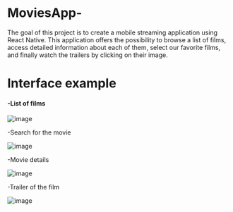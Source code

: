 # MoviesApp-

The goal of this project is to create a mobile streaming application using React Native. This application offers the possibility to browse a list of films, access detailed information about each of them, select our favorite films, and finally watch the trailers by clicking on their image.

# Interface example

<h4>-List of films</h4>

![image](https://github.com/Ennia-Fahd/MoviesApp-ReactNative/assets/92646945/58ae9eeb-81ee-47d6-9498-45b0d4c9dbac)

-Search for the movie

![image](https://github.com/Ennia-Fahd/MoviesApp-ReactNative/assets/92646945/9029ea6d-8ffa-4ac9-8886-1f681dd5c3e1)

-Movie details

![image](https://github.com/Ennia-Fahd/MoviesApp-ReactNative/assets/92646945/852244e8-e589-4558-93a7-5f4afae30f95)

-Trailer of the film

![image](https://github.com/Ennia-Fahd/MoviesApp-ReactNative/assets/92646945/113c2793-8254-4ca8-9c4d-935300e5ea7c)



